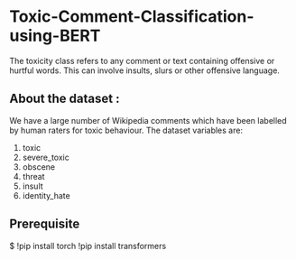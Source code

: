 # Toxic-Comment-Classification-using-BERT

The toxicity class refers to any comment or text containing offensive or hurtful words. This can involve insults, slurs or other offensive language.

## About the dataset :

We have a large number of Wikipedia comments which have been labelled by human raters for toxic behaviour. The dataset variables are:

1. toxic
2. severe_toxic
3. obscene
4. threat
5. insult
6. identity_hate

## Prerequisite
 $ !pip install torch
 !pip install transformers
